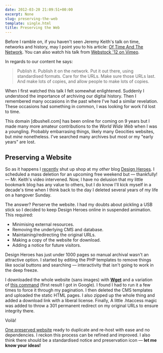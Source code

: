 ```yaml
---
date: 2012-03-20 21:09:51+00:00
excerpt: None
slug: preserving-the-web
template: single.html
title: Preserving the Web
---
```


Before I ramble on, if you haven't seen Jeremy Keith's talk on time, networks and history, may I point you to his article: [Of Time And The Network](http://adactio.com/articles/5312/). You can also watch his talk from [Webstock '12 on Vimeo](http://vimeo.com/38138120).

In regards to our content he says:


<blockquote><p>Publish it. Publish it on the network. Put it out there, using standardised formats. Care for the URLs. Make sure those URLs last. And make lots of copies, and allow people to make lots of copies.</p></blockquote>


When I first watched this talk I felt somewhat enlightened. Suddenly I understood the importance of archiving our digital history. Then I remembered many occasions in the past where I've had a similar revelation. These occasions had something in common, I was looking for work I'd lost to time.

This domain [dbushell.com] has been online for coming on 9 years but I made many more amateur contributions to the _World Wide Web_ when I was a youngling. Probably embarrasing things, likely many Geocities websites, but _mine_ nonetheless. I've searched many archives but most or my "early years" are lost.


## Preserving a Website


So as it happens I [recently](http://dbushell.com/2012/03/06/design-heroes/) shut up shop at my _other_ blog [Design Heroes](http://designheroes.co.uk). I scheduled a mass deletion for an upcoming free weekend but — thankfully! — Mr. Keith's video intervened. Now, I have no delusion that my little bookmark blog has any value to others, but I do know I'll kick myself in a decade's time when I think back to the day I deleted several years of my life on a hangover Sunday.

The answer? Perserve the website. I had my doubts about pickling a USB stick so I decided to keep Design Heroes online in suspended animation. This required:


* Minimising external resources.
* Removing the underlying CMS and database.
* Maintaining/redirecting the original URLs.
* Making a copy of the website for download.
* Adding a notice for future visitors.


Design Heroes has just under 1000 pages so manual archival wasn't an attractive option. I started by editing the PHP templates to remove things like social buttons and searching — interactivity that isn't going to work in the deep freeze.

I downloaded the whole website (sans images) with **[Wget](http://www.gnu.org/software/wget/)** and a variation of [this command](http://www.linuxjournal.com/content/downloading-entire-web-site-wget) (first result I got in Google). I found I had to run it a few times to force it through my pagination. I then deleted the CMS templates and uploaded the static HTML pages. I also zipped up the whole thing and added a download link with a liberal license. Finally, A little .htaccess magic was added to throw a 301 permanent redirect on my original URLs to ensure integrity there.

Voilà!

[One preserved website](http://designheroes.co.uk) ready to duplicate and re-host with ease and no dependencies. I reckon this process can be refined and improved. I also think there should be a standardised notice and preservation icon — **let me know your ideas!**
